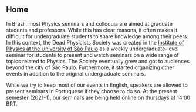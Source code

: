 ## Home

In Brazil, most Physics seminars and colloquia are aimed at graduate students and professors. While this has clear reasons, it often makes it difficult for undergraduate students to share knowledge among their peers. In this context, the Dead Physicists Society was created in the [Institute of Physics at the University of São Paulo](http://portal.if.usp.br/ifusp/) as a weekly undergraduate-level seminar for students to present and watch seminars on a wide range of topics related to Physics. The Society eventually grew and got to audiences beyond the city of São Paulo. Furthermore, it started organizing other events in addition to the original undergraduate seminars. 

While we try to keep most of our events in English, speakers are allowed to present seminars in Portuguese if they choose to do so. At the present semester (2021-1), our seminars are being held online on thursdays at 14:00 BRT.
